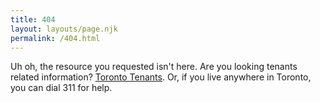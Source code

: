 ```yaml
---
title: 404
layout: layouts/page.njk
permalink: /404.html
---
```


Uh oh, the resource you requested isn't here. Are you looking tenants related information? [Toronto Tenants](https://www.torontotenants.org/). Or, if you live anywhere in Toronto, you can dial 311 for help.
